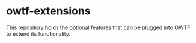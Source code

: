 owtf-extensions
===

This repository holds the optional features that can be plugged into OWTF to extend its functionality.

